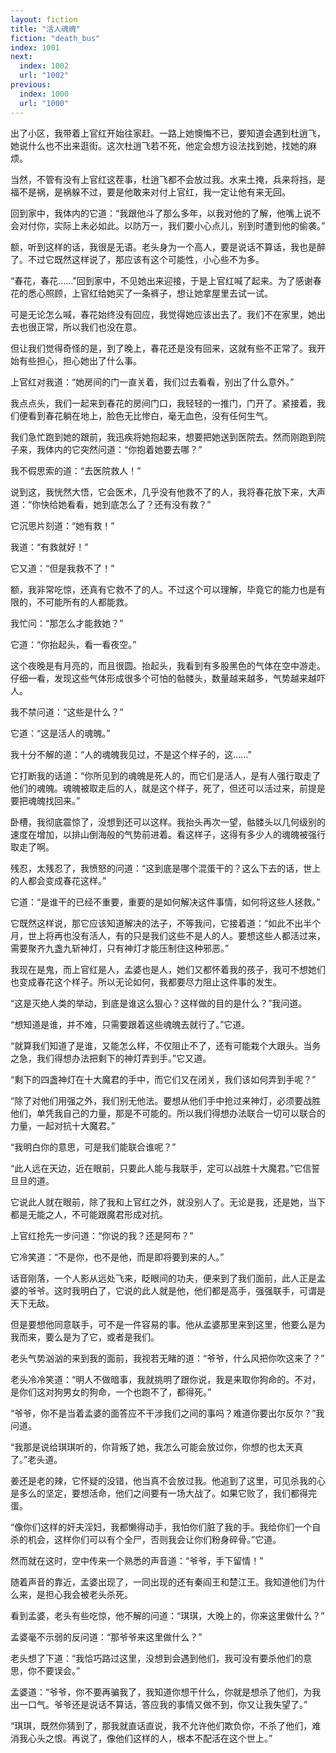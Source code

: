 ```yaml
---
layout: fiction
title: "活人魂魄"
fiction: "death_bus"
index: 1001
next:
  index: 1002
  url: "1002"
previous:
  index: 1000
  url: "1000"
---
```

出了小区，我带着上官红开始往家赶。一路上她懊悔不已，要知道会遇到杜逍飞，她说什么也不出来逛街。这次杜逍飞若不死，他定会想方设法找到她，找她的麻烦。

当然，不管有没有上官红这茬事，杜逍飞都不会放过我。水来土掩，兵来将挡，是福不是祸，是祸躲不过，要是他敢来对付上官红，我一定让他有来无回。

回到家中，我体内的它道：“我跟他斗了那么多年，以我对他的了解，他嘴上说不会对付你，实际上未必如此。以防万一，我们要小心点儿，别到时遭到他的偷袭。”

额，听到这样的话，我很是无语。老头身为一个高人，要是说话不算话，我也是醉了。不过它既然这样说了，那应该有这个可能性，小心些不为多。

“春花，春花……”回到家中，不见她出来迎接，于是上官红喊了起来。为了感谢春花的悉心照顾，上官红给她买了一条裤子，想让她拿屋里去试一试。

可是无论怎么喊，春花始终没有回应，我觉得她应该出去了。我们不在家里，她出去也很正常，所以我们也没在意。

但让我们觉得奇怪的是，到了晚上，春花还是没有回来，这就有些不正常了。我开始有些担心，担心她出了什么事。

上官红对我道：“她房间的门一直关着，我们过去看看，别出了什么意外。”

我点点头，我们一起来到春花的房间门口，我轻轻的一推门，门开了。紧接着，我们便看到春花躺在地上，脸色无比惨白，毫无血色，没有任何生气。

我们急忙跑到她的跟前，我迅疾将她抱起来，想要把她送到医院去。然而刚跑到院子来，我体内的它突然问道：“你抱着她要去哪？”

我不假思索的道：“去医院救人！”

说到这，我恍然大悟，它会医术，几乎没有他救不了的人，我将春花放下来，大声道：“你快给她看看，她到底怎么了？还有没有救？”

它沉思片刻道：“她有救！”

我道：“有救就好！”

它又道：“但是我救不了！”

额，我非常吃惊，还真有它救不了的人。不过这个可以理解，毕竟它的能力也是有限的，不可能所有的人都能救。

我忙问：“那怎么才能救她？”

它道：“你抬起头，看一看夜空。”

这个夜晚是有月亮的，而且很圆。抬起头，我看到有多股黑色的气体在空中游走。仔细一看，发现这些气体形成很多个可怕的骷髅头，数量越来越多，气势越来越吓人。

我不禁问道：“这些是什么？”

它道：“这是活人的魂魄。”

我十分不解的道：“人的魂魄我见过，不是这个样子的，这……”

它打断我的话道：“你所见到的魂魄是死人的，而它们是活人，是有人强行取走了他们的魂魄。魂魄被取走后的人，就是这个样子，死了，但还可以活过来，前提是要把魂魄找回来。”

卧槽，我彻底震惊了，没想到还可以这样。我抬头再次一望，骷髅头以几何级别的速度在增加，以排山倒海般的气势前进着。看这样子，这得有多少人的魂魄被强行取走了啊。

残忍，太残忍了，我愤怒的问道：“这到底是哪个混蛋干的？这么下去的话，世上的人都会变成春花这样。”

它道：“是谁干的已经不重要，重要的是如何解决这件事情，如何将这些人拯救。”

它既然这样说，那它应该知道解决的法子，不等我问，它接着道：“如此不出半个月，世上将再也没有活人，有的只是我们这些不是人的人。要想这些人都活过来，需要聚齐九盏九斩神灯，只有神灯才能压制住这种邪恶。”

我现在是鬼，而上官红是人，孟婆也是人，她们又都怀着我的孩子，我可不想她们也变成春花这个样子。所以无论如何，我都要尽力阻止这件事的发生。

“这是灭绝人类的举动，到底是谁这么狠心？这样做的目的是什么？”我问道。

“想知道是谁，并不难，只需要跟着这些魂魄去就行了。”它道。

“就算我们知道了是谁，又能怎么样，不仅阻止不了，还有可能栽个大跟头。当务之急，我们得想办法把剩下的神灯弄到手。”它又道。

“剩下的四盏神灯在十大魔君的手中，而它们又在闭关，我们该如何弄到手呢？”

“除了对他们用强之外，我们别无他法。要想从他们手中抢过来神灯，必须要战胜他们，单凭我自己的力量，那是不可能的。所以我们得想办法联合一切可以联合的力量，一起对抗十大魔君。”

“我明白你的意思，可是我们能联合谁呢？”

“此人远在天边，近在眼前，只要此人能与我联手，定可以战胜十大魔君。”它信誓旦旦的道。

它说此人就在眼前，除了我和上官红之外，就没别人了。无论是我，还是她，当下都是无能之人，不可能跟魔君形成对抗。

上官红抢先一步问道：“你说的我？还是阿布？”

它冷笑道：“不是你，也不是他，而是即将要到来的人。”

话音刚落，一个人影从远处飞来，眨眼间的功夫，便来到了我们面前，此人正是孟婆的爷爷。这时我明白了，它说的此人就是他，他们都是高手，强强联手，可谓是天下无敌。

但是要想他同意联手，可不是一件容易的事。他从孟婆那里来到这里，他要么是为我而来，要么是为了它，或者是我们。

老头气势汹汹的来到我的面前，我视若无睹的道：“爷爷，什么风把你吹这来了？”

老头冷冷笑道：“明人不做暗事，我就挑明了跟你说，我是来取你狗命的。不对，是你们这对狗男女的狗命，一个也跑不了，都得死。”

“爷爷，你不是当着孟婆的面答应不干涉我们之间的事吗？难道你要出尔反尔？”我问道。

“我那是说给琪琪听的，你背叛了她，我怎么可能会放过你，你想的也太天真了。”老头道。

姜还是老的辣，它怀疑的没错，他当真不会放过我。他追到了这里，可见杀我的心是多么的坚定，要想活命，他们之间要有一场大战了。如果它败了，我们都得完蛋。

“像你们这样的奸夫淫妇，我都懒得动手，我怕你们脏了我的手。我给你们一个自杀的机会，这样你们可以有个全尸，否则我会让你们粉身碎骨。”它道。

然而就在这时，空中传来一个熟悉的声音道：“爷爷，手下留情！”

随着声音的靠近，孟婆出现了，一同出现的还有秦阎王和楚江王。我知道他们为什么来，是担心我会被老头杀死。

看到孟婆，老头有些吃惊，他不解的问道：“琪琪，大晚上的，你来这里做什么？”

孟婆毫不示弱的反问道：“那爷爷来这里做什么？”

老头想了下道：“我恰巧路过这里，没想到会遇到他们，我可没有要杀他们的意思，你不要误会。”

孟婆道：“爷爷，你不要再骗我了，我知道你想干什么，你就是想杀了他们，为我出一口气。爷爷还是说话不算话，答应我的事情又做不到，你又让我失望了。”

“琪琪，既然你猜到了，那我就直话直说，我不允许他们欺负你，不杀了他们，难消我心头之恨。再说了，像他们这样的人，根本不配活在这个世上。”